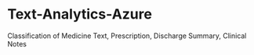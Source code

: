 # Text-Analytics-Azure
Classification of Medicine Text, Prescription, Discharge Summary, Clinical Notes 
